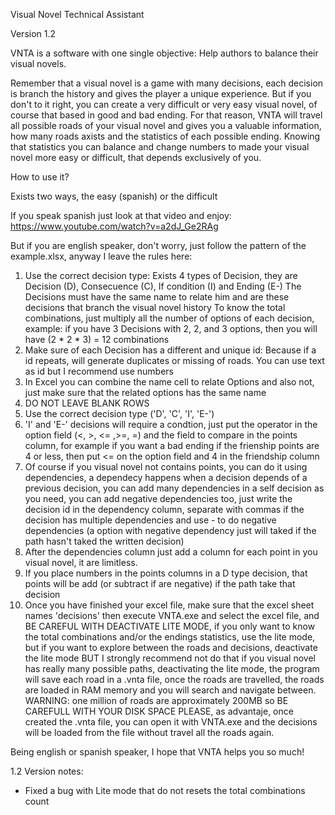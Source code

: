 Visual Novel Technical Assistant

Version 1.2

VNTA is a software with one single objective: Help authors to balance their visual novels.

Remember that a visual novel is a game with many decisions, each decision is branch the history and gives the player a unique experience.
But if you don't to it right, you can create a very difficult or very easy visual novel, of course that based in good and bad ending.
For that reason, VNTA will travel all possible roads of your visual novel and gives you a valuable information, how many roads axists and the statistics of each possible ending.
Knowing that statistics you can balance and change numbers to made your visual novel more easy or difficult, that depends exclusively of you.

How to use it?

Exists two ways, the easy (spanish) or the difficult

If you speak spanish just look at that video and enjoy:  https://www.youtube.com/watch?v=a2dJ_Ge2RAg

But if you are english speaker, don't worry, just follow the pattern of the example.xlsx, anyway I leave the rules here:

1. Use the correct decision type: Exists 4 types of Decision, they are Decision (D), Consecuence (C), If condition (I) and Ending (E-)
    The Decisions must have the same name to relate him and are these decisions that branch the visual novel history
    To know the total combinations, just multiply all the number of options of each decision, example: if you have 3 Decisions with 2, 2, and 3 options, then you will have (2 * 2 * 3) = 12 combinations
2. Make sure of each Decision has a different and unique id: Because if a id repeats, will generate duplicates or missing of roads. You can use text as id but I recommend use numbers
3. In Excel you can combine the name cell to relate Options and also not, just make sure that the related options has the same name
4. DO NOT LEAVE BLANK ROWS
5. Use the correct decision type ('D', 'C', 'I', 'E-')
6. 'I' and 'E-' decisions will require a condtion, just put the operator in the option field (<, >, <= ,>=, =) and the field to compare in the points column, for example if you want a bad ending if the frienship points are 4 or less, then put <= on the option field and 4 in the friendship column
7. Of course if you visual novel not contains points, you can do it using dependencies, a dependecy happens when a decision depends of a previous decision, you can add many dependencies in a self decision as you need, you can add negative dependencies too, just write the decision id in the dependency column, separate with commas if the decision has multiple dependencies and use - to do negative dependencies (a option with negative dependency just will taked if the path hasn't taked the written decision)
8. After the dependencies column just add a column for each point in you visual novel, it are limitless.
9. If you place numbers in the points columns in a D type decision, that points will be add (or subtract if are negative) if the path take that decision
10. Once you have finished your excel file, make sure that the excel sheet names 'decisions' then execute VNTA.exe and select the excel file, and BE CAREFUL WITH DEACTIVATE LITE MODE, if you only want to know the total combinations and/or the endings statistics, use the lite mode, but if you want to explore between the roads and decisions, deactivate the lite mode BUT I strongly recommend not do that if you visual novel has really many possible paths, deactivating the lite mode, the program will save each road in a .vnta file, once the roads are travelled, the roads are loaded in RAM memory and you will search and navigate between. WARNING: one million of roads are approximately 200MB so BE CAREFULL WITH YOUR DISK SPACE PLEASE, as advantaje, once created the .vnta file, you can open it with VNTA.exe and the decisions will be loaded from the file without travel all the roads again.

Being english or spanish speaker, I hope that VNTA helps you so much!

1.2 Version notes:
* Fixed a bug with Lite mode that do not resets the total combinations count
